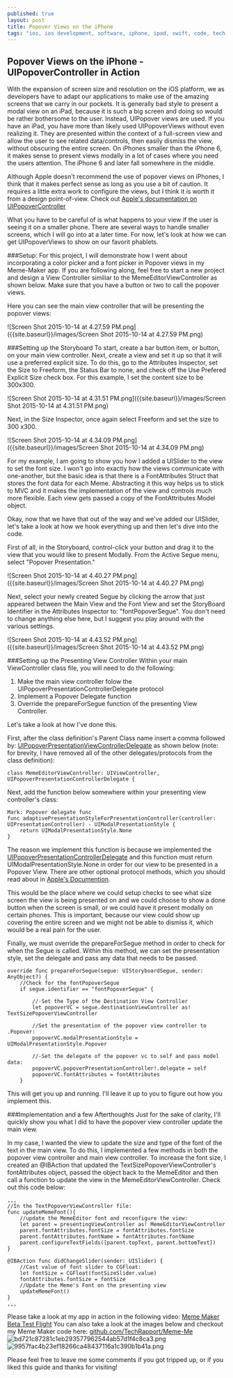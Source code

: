 ```yaml
---
published: true
layout: post
title: Popover Views on the iPhone
tags: "ios, ios development, software, iphone, ipad, swift, code, tech rapport, techrapport, swift, extensions, xcode, swift 2.0, Popover, UIPopover, UIPopoverController, Popover Views, UIPopoverPresentationControllerDelegate"
---
```



## Popover Views on the iPhone - UIPopoverController in Action

With the expansion of screen size and resolution on the iOS platform, we as developers have to adapt our applications to make use of the amazing screens that we carry in our pockets.  It is generally bad style to present a modal view on an iPad, because it is such a big screen and doing so would be rather bothersome to the user.  Instead, UIPopover views are used.  If you have an iPad, you have more than likely used UIPopoverViews without even realizing it.  They are presented within the context of a full-screen view and allow the user to see related data/controls, then easily dismiss the view, without obscuring the entire screen.  On iPhones smaller than the iPhone 6, it makes sense to present views modally in a lot of cases where you need the users attention.  The iPhone 6 and later fall somewhere in the middle.  

Although Apple doesn't recommend the use of popover views on iPhones, I think that it makes perfect sense as long as you use a bit of caution.  It requires a little extra work to configure the views, but I think it is worth it from a design point-of-view.  Check out [Apple's documentation on UIPopoverController](https://developer.apple.com/library/prerelease/ios/documentation/UIKit/Reference/UIPopoverController_class/index.html)

What you have to be careful of is what happens to your view if the user is seeing it on a smaller phone.  There are several ways to handle smaller screens, which I will go into at a later time.  For now, let's look at how we can get UIPopoverViews to show on our favorit phablets.

###Setup:
For this project, I will demonstrate how I went about incorporating a color picker and a font picker in Popover views in my Meme-Maker app.  If you are following along, feel free to start a new project and design a View Controller similiar to the MemeEditorViewController as shown below.  Make sure that you have a button or two to call the popover views.

Here you can see the main view controller that will be presenting the popover views:

![Screen Shot 2015-10-14 at 4.27.59 PM.png]({{site.baseurl}}/images/Screen Shot 2015-10-14 at 4.27.59 PM.png)

###Setting up the Storyboard
To start, create a bar button item, or button, on your main view controller.  Next, create a view and set it up so that it will use a preferred explicit size.  To do this, go to the Attributes Inspector, set the Size to Freeform, the Status Bar to none, and check off the Use Prefered Explicit Size check box.  For this example, I set the content size to be 300x300. 

![Screen Shot 2015-10-14 at 4.31.51 PM.png]({{site.baseurl}}/images/Screen Shot 2015-10-14 at 4.31.51 PM.png)
 
 Next, in the Size Inspector, once again select Freeform and set the size to 300 x300.
 
![Screen Shot 2015-10-14 at 4.34.09 PM.png]({{site.baseurl}}/images/Screen Shot 2015-10-14 at 4.34.09 PM.png)

For my example, I am going to show you how I added a UISlider to the view to set the font size.  I won't go into exactly how the views communicate with one-another, but the basic idea is that there is a FontAttributes Struct that stores the font data for each Meme.  Abstracting it this way helps us to stick to MVC and it makes the implementation of the view and controls much more flexible.  Each view gets passed a copy of the FontAttributes Model object.

Okay, now that we have that out of the way and we've added our UISlider, let's take a look at how we hook everything up and then let's dive into the code.

First of all, in the Storyboard, control-click your button and drag it to the view that you would like to present Modally. From the Active Segue menu, select "Popover Presentation."  

![Screen Shot 2015-10-14 at 4.40.27 PM.png]({{site.baseurl}}/images/Screen Shot 2015-10-14 at 4.40.27 PM.png)

Next, select your newly created Segue by clicking the arrow that just appeared between the Main View and the Font View and set the StoryBoard Identifier in the Attributes Inspector to: "fontPopoverSegue".  You don't need to change anything else here, but I suggest you play around with the various settings.

![Screen Shot 2015-10-14 at 4.43.52 PM.png]({{site.baseurl}}/images/Screen Shot 2015-10-14 at 4.43.52 PM.png)

###Setting up the Presenting View Controller
Within your main ViewController class file, you will need to do the following:
1. Make the main view controller folow the UIPopoverPresentationControllerDelegate protocol
2. Implement a Popover Delegate function
3. Override the prepareForSegue function of the presenting View Controller.

Let's take a look at how I've done this.

First, after the class definition's Parent Class name insert a comma followed by: [UIPopoverPresentationViewControllerDelegate](https://developer.apple.com/library/prerelease/ios/documentation/UIKit/Reference/UIPopoverPresentationControllerDelegate_protocol/index.html) as shown below (note: for brevity, I have removed all of the other delegates/protocols from the class definition):

    class MemeEditorViewController: UIViewController,     UIPopoverPresentationControllerDelegate {


Next, add the function below somewhere within your presenting view controller's class:


    Mark: Popover delegate func
    func adaptivePresentationStyleForPresentationController(controller: UIPresentationController) - UIModalPresentationStyle {
        return UIModalPresentationStyle.None
    }

The reason we implement this function is because we implemented the [UIPopoverPresentationControllerDelegate](https://developer.apple.com/library/prerelease/ios/documentation/UIKit/Reference/UIPopoverPresentationControllerDelegate_protocol/index.html) and this function must return UIModalPresentationStyle.None in order for our view to be presented in a Popover View.  There are other optional protocol methods, which you should read about in [Apple's Documention](https://developer.apple.com/library/prerelease/ios/documentation/UIKit/Reference/UIPopoverPresentationControllerDelegate_protocol/index.html).

This would be the place where we could setup checks to see what size screen the view is being presented on and we could choose to show a done button when the screen is small, or we could have it present modally on certain phones.  This is important, because our view could show up covering the entire screen and we might not be able to dismiss it, which would be a real pain for the user.

Finally, we must override the prepareForSegue method in order to check for when the Segue is called.  Within this method, we can set the presentation style, set the delegate and pass any data that needs to be passed.

    override func prepareForSegue(segue: UIStoryboardSegue, sender: AnyObject?) {
        //Check for the fontPopoverSegue
        if segue.identifier == "fontPopoverSegue" {
            
            //-Set the Type of the Destination View Controller
            let popoverVC = segue.destinationViewController as! 	TextSizePopoverViewController 
            
            //Set the presentation of the popover view controller to .Popover:
            popoverVC.modalPresentationStyle = UIModalPresentationStyle.Popover
            
            //-Set the delegate of the popover vc to self and pass model data:
            popoverVC.popoverPresentationController!.delegate = self
            popoverVC.fontAttributes = fontAttributes
        }


This will get you up and running.  I'll leave it up to you to figure out how you implement this.  

###Implementation and a few Afterthoughts
Just for the sake of clarity, I'll quickly show you what I did to have the popover view controller update the main view.

In my case, I wanted the view to update the size and type of the font of the text in the main view.  To do this, I implemented a few methods in both the popover view controller and main view controller.  To increase the font size, I created an @IBAction that updated the TextSizePopoverViewController's fontAttributes object, passed the object back to the MemeEditor and then call a function to update the view in the MemeEditorViewController.  Check out this code below:

    ,,,
    //In the TextPopoverViewController file:
    func updateMemeFont(){
        //update the MemeEditor font and reconfigure the view:
        let parent = presentingViewController as! MemeEditorViewController
        parent.fontAttributes.fontSize = fontAttributes.fontSize
        parent.fontAttributes.fontName = fontAttributes.fontName
        parent.configureTextFields([parent.topText, parent.bottomText])
    }
    
    @IBAction func didChangeSlider(sender: UISlider) {
        //Cast value of font slider to CGFloat:
        let fontSize = CGFloat(fontSizeSlider.value)
        fontAttributes.fontSize = fontSize
        //Update the Meme's Font on the presenting view
        updateMemeFont()
    }
    ,,,

Please take a look at my app in action in the following video: [Meme Maker Beta Test Flight](https://www.youtube.com/watch?v=2aUd8Y6TG0E)  You can also take a look at the images below and checkout my Meme Maker code here: [github.com/TechRapport/Meme-Me](https://github.com/TechRapport/Meme-Me)
![bd721c87281c1eb293577962544ab57d1f4c8ca3.png]({{site.baseurl}}/images/bd721c87281c1eb293577962544ab57d1f4c8ca3.png)![9957fac4b23ef18266ca48437116a1c390b1b41a.png]({{site.baseurl}}/images/9957fac4b23ef18266ca48437116a1c390b1b41a.png)

Please feel free to leave me some comments if you got tripped up, or if you liked this guide and thanks for visiting!

